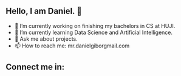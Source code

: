 ## Hello, I am Daniel. 👋

- 🔭 I’m currently working on finishing my bachelors in CS at HUJI.
- 🌱 I’m currently learning Data Science and Artificial Intelligence.
- 💬 Ask me about projects.
- 📫 How to reach me: mr.danielgiborgmail.com

## Connect me in:

